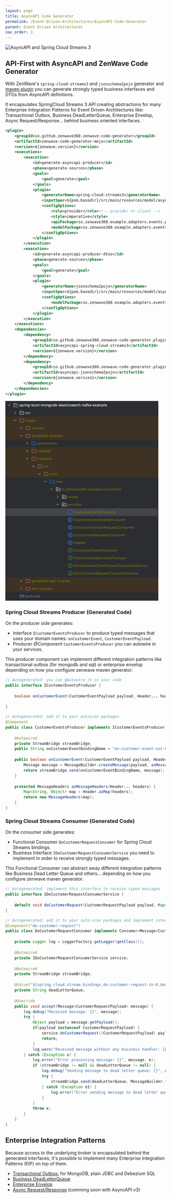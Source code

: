 ```yaml
---
layout: page
title: AsyncAPI Code Generator
permalink: /Event-Driven-Architectures/AsyncAPI-Code-Generator
parent: Event Driven Architectures
nav_order: 3
---
```


![AsyncAPI and Spring Cloud Streams 3](https://zenwave360.github.io/zenwave-code-generator/docs/ZenWave360-AsyncAPI-SpringCloudStreams.excalidraw.svg)


## API-First with AsyncAPI and ZenWave Code Generator

With ZenWave's `spring-cloud-streams3` and `jsonschema2pojo` generator and [maven plugin](/ZenWave-Code-Generator/Maven-Plugin) you can generate strongly typed business interfaces and DTOs from AsyncAPI definitions.

It encapsulates SpringCloud Streams 3 API creating abstractions for many Enterprise Integration Patterns for Event Driven Architectures like: Transactional Outbox, Business DeadLetterQueue, Enterprise Envelop, Async Request/Response... behind business oriented interfaces.


```xml
<plugin>
    <groupId>io.github.zenwave360.zenwave-code-generator</groupId>
    <artifactId>zenwave-code-generator-mojo</artifactId>
    <version>${zenwave.version}</version>
    <executions>
        <execution>
            <id>generate-asyncapi-producer</id>
            <phase>generate-sources</phase>
            <goals>
                <goal>generate</goal>
            </goals>
            <plugin>
                <generatorName>spring-cloud-streams3</generatorName>
                <inputSpec>${pom.basedir}/src/main/resources/model/asyncapi.yml</inputSpec>
                <configOptions>
                    <role>provider</role><!-- provider or client -->
                    <style>imperative</style>
                    <apiPackage>io.zenwave360.example.adapters.events.provider</apiPackage>
                    <modelPackage>io.zenwave360.example.adapters.events.model</modelPackage>
                </configOptions>
            </plugin>
        </execution>
        <execution>
            <id>generate-asyncapi-producer-dtos</id>
            <phase>generate-sources</phase>
            <goals>
                <goal>generate</goal>
            </goals>
            <plugin>
                <generatorName>jsonschema2pojo</generatorName>
                <inputSpec>${pom.basedir}/src/main/resources/model/asyncapi.yml</inputSpec>
                <configOptions>
                    <modelPackage>io.zenwave360.example.adapters.events.model</modelPackage>
                </configOptions>
            </plugin>
        </execution>
    </executions>
    <dependencies>
        <dependency>
            <groupId>io.github.zenwave360.zenwave-code-generator.plugins</groupId>
            <artifactId>asyncapi-spring-cloud-streams3</artifactId>
            <version>${zenwave.version}</version>
        </dependency>
        <dependency>
            <groupId>io.github.zenwave360.zenwave-code-generator.plugins</groupId>
            <artifactId>asyncapi-jsonschema2pojo</artifactId>
            <version>${zenwave.version}</version>
        </dependency>
    </dependencies>
</plugin>
```

![ZenWave StreamCloudStreams AsyncAPI](/resources/spring-cloud-streams3-generated.png)

### Spring Cloud Streams Producer (Generated Code)

On the producer side generates:

- Interface `ICustomerEventsProducer` to produce typed messages that uses your domain names: `onCustomerEvent`, `CustomerEventPayload`.
- Producer _@Component_ `CustomerEventsProducer` you can autowire in your services.

This producer component can implement different integration patterns like transactional outbox (for mongodb and sql) or enterprise envelop depending on how you configure zenwave maven generator.

```java
// Autogenerated: you can @Autowire it in your code
public interface ICustomerEventsProducer {

    boolean onCustomerEvent(CustomerEventPayload payload, Header... headers);

}
```

```java
// Autogenerated: add it to your autoscan packages
@Component
public class CustomerEventsProducer implements ICustomerEventsProducer {

    @Autowired
    private StreamBridge streamBridge;
    public String onCustomerEventBindingName = "on-customer-event-out-0";

    public boolean onCustomerEvent(CustomerEventPayload payload, Header... headers) {
        Message message = MessageBuilder.createMessage(payload, asMessageHeaders(headers));
        return streamBridge.send(onCustomerEventBindingName, message);
    }

    protected MessageHeaders asMessageHeaders(Header... headers) {
        Map<String, Object> map = Header.asMap(headers);
        return new MessageHeaders(map);
    }
}

```


### Spring Cloud Streams Consumer (Generated Code)

On the consumer side generates:

- Functional Consumer `DoCustomerRequestConsumer`  for Spring Cloud Streams bindings.
- Business Interface `IDoCustomerRequestConsumerService` you need to implement in order to receive strongly typed messages.

This Functional Consumer can abstract away different integration patterns like Business Dead Letter Queue and others... depending on how you configure zenwave maven generator.

```java
// Autogenerated: implement this interface to receive typed messages
public interface IDoCustomerRequestConsumerService {

    default void doCustomerRequest(CustomerRequestPayload payload, Map<String, Object> headers) {};
}

```

```java
// Autogenerated: add it to your auto-scan packages and implement interface above
@Component("do-customer-request")
public class DoCustomerRequestConsumer implements Consumer<Message<CustomerRequestPayload>> {

    private Logger log = LoggerFactory.getLogger(getClass());

    @Autowired
    private IDoCustomerRequestConsumerService service;

    @Autowired
    private StreamBridge streamBridge;

    @Value("${spring.cloud.stream.bindings.do-customer-request-in-0.dead-letter-queue-binding-name:null}")
    private String deadLetterQueue;

    @Override
    public void accept(Message<CustomerRequestPayload> message) {
        log.debug("Received message: {}", message);
        try {
            Object payload = message.getPayload();
            if(payload instanceof CustomerRequestPayload) {
                service.doCustomerRequest((CustomerRequestPayload) payload, message.getHeaders());
                return;
            }
            log.warn("Received message without any business handler: [payload: {}, message: {}]", payload.getClass().getName(), message);
        } catch (Exception e) {
            log.error("Error processing message: {}", message, e);
            if (streamBridge != null && deadLetterQueue != null) {
                log.debug("Sending message to dead letter queue: {}", deadLetterQueue);
                try {
                    streamBridge.send(deadLetterQueue, MessageBuilder.fromMessage(message).build());
                } catch (Exception e1) {
                    log.error("Error sending message to dead letter queue: {}", deadLetterQueue, e1);
                }
            }
            throw e;
        }
    }
}
```

## Enterprise Integration Patterns

Because access to the underlying broker is encapsulated behind the generated interfaces, it's possible to implement many Enterprise Integration Patterns (EIP) on top of them.

- [Transactional Outbox:](Enterprise-Integration-Patterns/Transactional-Outbox) for MongoDB, plain JDBC and Debezium SQL
- [Business DeadLetterQueue](Enterprise-Integration-Patterns/Business-Dead-Letter-Queue)
- [Enterprise Envelop](Enterprise-Integration-Patterns/Enterprise-Envelop)
- [Async Request/Response](Enterprise-Integration-Patterns/Async-Request-Response) (comming soon with AsyncAPI v3)
